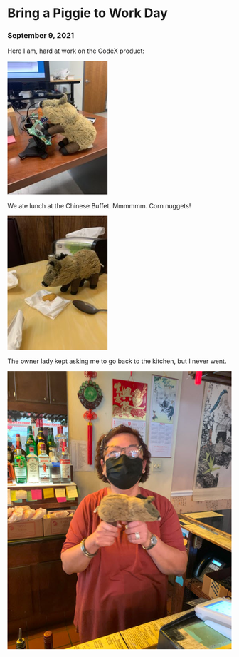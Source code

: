 # Bring a Piggie to Work Day
### September 9, 2021

Here I am, hard at work on the CodeX product:

![](blog/pics/03-work/03-work.jpg)

We ate lunch at the Chinese Buffet. Mmmmmm. Corn nuggets!

![](blog/pics/03-work/03-corn.jpg)

The owner lady kept asking me to go back to the kitchen, but I never went.

![](/blog/pics/03-work/03-dinghow.jpg)
